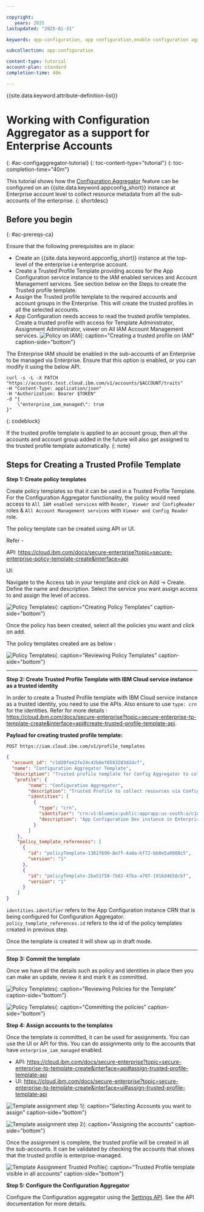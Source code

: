 ```yaml
---

copyright:
   years: 2025
lastupdated: "2025-01-31"

keywords: app-configuration, app configuration,enable configuration aggregation,tutorial

subcollection: app-configuration

content-type: tutorial
account-plan: standard
completion-time: 40m

---
```


{{site.data.keyword.attribute-definition-list}}

# Working with Configuration Aggregator as a support for Enterprise Accounts
{: #ac-configaggregator-tutorial}
{: toc-content-type="tutorial"}
{: toc-completion-time="40m"}

This tutorial shows how the [Configuration Aggregator](/docs/app-configuration?topic=app-configuration-ac-configuration-aggregator) feature can be configured on an {{site.data.keyword.appconfig_short}} instance at Enterprise account level to collect resource metadata from all the sub-accounts of the enterprise.
{: shortdesc}

## Before you begin
{: #ac-prereqs-ca}

Ensure that the following prerequisites are in place:

* Create an {{site.data.keyword.appconfig_short}} instance at the top-level of the enterprise i.e enterprise account.
* Create a Trusted Profile Template providing access for the App Configuration service instance to the IAM enabled services and Account Management services. See section below on the Steps to create the Trusted profile template.
* Assign the Trusted profile template to the required accounts and account groups in the Enterprise. This will create the trusted profiles in all the selected accounts.
* App Configuration needs access to read the trusted profile templates. Create a trusted profile with access for Template Administrator, Assignment Administrator, viewer on All IAM Account Management services.
   ![Policy on IAM](images/ac-policy-IAM.png "Creating a trusted profile on IAM"){: caption="Creating a trusted profile on IAM" caption-side="bottom"}

The Enterprise IAM should be enabled in the sub-accounts of an Enterprise to be managed via Enterprise. Ensure that this option is enabled, or you can modify it using the below API.

```curl
curl -s -L -X PATCH "https://accounts.test.cloud.ibm.com/v1/accounts/$ACCOUNT/traits"
-H "Content-Type: application/json"
-H "Authorization: Bearer $TOKEN"
-d "{
    \"enterprise_iam_managed\": true
}"
```
{: codeblock}

If the trusted profile template is applied to an account group, then all the accounts and account group added in the future will also get assigned to the trusted profile template automatically.
{: note}

## Steps for Creating a Trusted Profile Template

   **Step 1: Create policy templates**

   Create policy templates so that it can be used in a Trusted Profile Template. For the Configuration Aggregator functionality, the policy would need access to `All IAM enabled services` with `Reader, Viewer and ConfigReader` roles & `All Account Management services` with `Viewer and Config Reader` role.

   The policy template can be created using API or UI.

   Refer -

   API: https://cloud.ibm.com/docs/secure-enterprise?topic=secure-enterprise-policy-template-create&interface=api

   UI:

   Navigate to the Access tab in your template and click on Add -> Create. Define the name and description. Select the service you want assign access to and assign the level of access.

   ![Policy Templates](images/ac-creating-policy.png "Creating Policy Templates"){: caption="Creating Policy Templates" caption-side="bottom"}

   Once the policy has been created, select all the policies you want and click on add.

   The policy templates created are as below :

   ![Policy Templates](images/ac-review-policies.png "Reviewing Policy Templates"){: caption="Reviewing Policy Templates" caption-side="bottom"}

---
   **Step 2: Create Trusted Profile Template with IBM Cloud service instance as a trusted identity**

   In order to create a Trusted Profile template with IBM Cloud service instance as a trusted identity, you need to use the APIs. Also ensure to use `type: crn` for the identities. Refer for more details : https://cloud.ibm.com/docs/secure-enterprise?topic=secure-enterprise-tp-template-create&interface=api#create-trusted-profile-template-api.

   **Payload for creating trusted profile template:**

   ```
   POST https://iam.cloud.ibm.com/v1/profile_templates
   ```

   ```json
   {
     "account_id": "c1d20fee2fe24c42b8ef6583283d2dcf",
     "name": "Configuration Aggregator Template",
     "description": "Trusted profile template for Config Aggregator to collect resources from services",
      "profile": {
           "name": "Configuration Aggregator",
           "description": "Trusted Profile to collect resources via Config Aggregator",
           "identities": [
             {
               "type": "crn",
               "identifier": "crn:v1:bluemix:public:apprapp:us-south:a/c1d20fee2fe24c42b8ef6583283d2dcf:8abc9e31-5e7e-4154-b2d1-e963ee8a85a2::",
               "description": "App Configuration Dev instance in Enterprise account"
             }
           ]
       },
       "policy_template_references": [
         {
           "id": "policyTemplate-1362f690-8e7f-4a0a-bf72-bb8e5a0008c5",
           "version": "1"
         },
         {
           "id": "policyTemplate-2ba51f58-7b02-47ba-a707-1916d4650cbf",
           "version": "1"
         }
       ]
   }
   ```
   `identities.identifier` refers to the App Configuration instance CRN that is being configured for Configuration Aggregator.
   `policy_template_references.id` refers to the id of the policy templates created in previous step.

Once the template is created it will show up in draft mode.

---

   **Step 3: Commit the template**

   Once we have all the details such as policy and identities in place then you can make an update, review it and mark it as committed.

   ![Policy Templates](images/ac-review-policy-for-template.png "Reviewing Policies for the Template"){: caption="Reviewing Policies for the Template" caption-side="bottom"}

   ![Policy Templates](images/ac-commit-template.png "Committing the policies"){: caption="Committing the policies" caption-side="bottom"}



   **Step 4: Assign accounts to the templates**

   Once the template is committed, it can be used for assignments. You can use the UI or API for this. You can do assignments only to the accounts that have `enterprise_iam_managed` enabled.

   - API: https://cloud.ibm.com/docs/secure-enterprise?topic=secure-enterprise-tp-template-create&interface=api#assign-trusted-profile-template-api
   - UI: https://cloud.ibm.com/docs/secure-enterprise?topic=secure-enterprise-tp-template-create&interface=ui#assign-trusted-profile-template-api

   ![Template assignment step 1](images/ac-template-assignments-1.png "Selecting Accounts you want to assign"){: caption="Selecting Accounts you want to assign" caption-side="bottom"}


   ![Template assignment step 2](images/ac-template-assignments-2.png "Assigning the accounts"){: caption="Assigning the accounts" caption-side="bottom"}

   Once the assignment is complete, the trusted profile will be created in all the sub-accounts. It can be validated by checking the accounts that shows that the trusted profile is enterprise-managed.

   ![Template Assignment Trusted Profile](images/ac-trusted-profile.png "Trusted Profile template visible in all accounts"){: caption="Trusted Profile template visible in all accounts" caption-side="bottom"}


   **Step 5: Configure the Configuration Aggregator**

   Configure the Configuration aggregator using the [Settings API](/apidocs/app-configuration). See the API documentation for more details.
